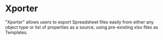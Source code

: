 # Xporter
"Xporter" allows users to export Spreadsheet files easily from either any object type or list of properties as a source, using pre-existing xlsx files as Templates.
